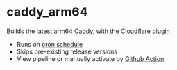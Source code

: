 # caddy_arm64

Builds the latest arm64 [Caddy](https://caddyserver.com/), with the [Cloudflare plugin](https://caddyserver.com/docs/modules/dns.providers.cloudflare)

- Runs on [cron schedule](https://github.com/bryanwtan/caddy_arm64/blob/main/.github/workflows/caddy.yml#L6)
- Skips pre-existing release versions
- View pipeline or manually activate by [Github Action](https://github.com/bryanwtan/caddy_arm64/actions/workflows/caddy.yml)
